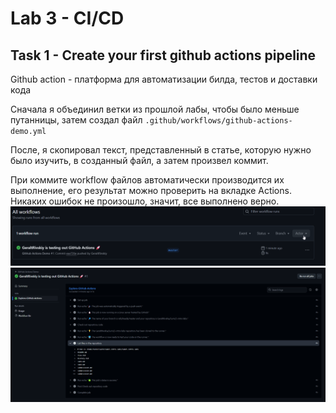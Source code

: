 # Lab 3 - CI/CD

## Task 1 - Create your first github actions pipeline

Github action - платформа для автоматизации билда, тестов и доставки кода

Сначала я объединил ветки из прошлой лабы, чтобы было меньше путанницы, затем создал файл `.github/workflows/github-actions-demo.yml`

После, я скопировал текст, представленный в статье, которую нужно было изучить, в созданный файл, а затем произвел коммит.

При коммите workflow файлов автоматически производится их выполнение, его результат можно проверить на вкладке Actions. Никаких ошибок не произошло, значит, все выполнено верно.
![alt text](screenshots/workflow1.png)
![alt text](screenshots/workflow2.png)